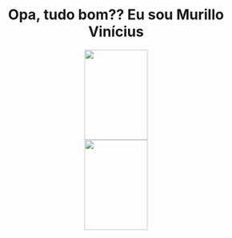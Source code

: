 <center><h1> Opa, tudo bom?? Eu sou Murillo Vinícius</h1></center>

<div align="center">
  <a href="https://github.com/rafaballerini">
  <img width ="50%" height="180em" src="https://github-readme-stats.vercel.app/api?username=murillou&show_icons=true&theme=chartreuse-dark&include_all_commits=true&count_private=true"/>
  <img width = "50%" height="180em" src="https://github-readme-stats.vercel.app/api/top-langs/?username=murillou&layout=compact&langs_count=7&theme=chartreuse-dark"/>
</div>
